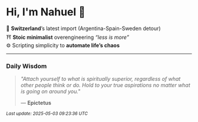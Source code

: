 # Hi, I'm Nahuel :tiger:

📍 **Switzerland**’s latest import (Argentina-Spain-Sweden detour)  
⛩️ **Stoic minimalist** overengineering *“less is more”*  
⚙️ Scripting simplicity to **automate life’s chaos**

---

### Daily Wisdom
> _"Attach yourself to what is spiritually superior, regardless of what other people think or do. Hold to your true aspirations no matter what is going on around you."_  
>
> — **Epictetus**

<sub>*Last update: 2025-05-03 09:23:36 UTC*</sub>

